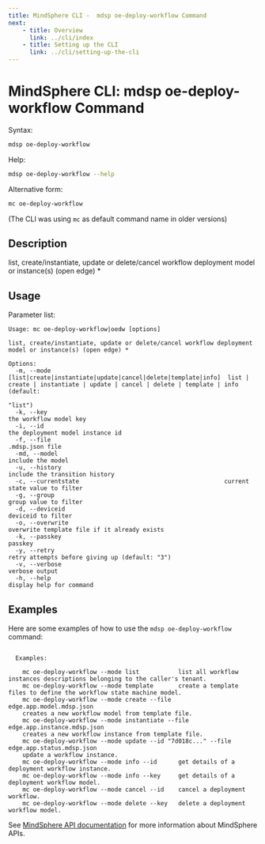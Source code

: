 ```yaml
---
title: MindSphere CLI -  mdsp oe-deploy-workflow Command
next:
    - title: Overview
      link: ../cli/index
    - title: Setting up the CLI
      link: ../cli/setting-up-the-cli
---
```


# MindSphere CLI: mdsp oe-deploy-workflow Command

Syntax:

```bash
mdsp oe-deploy-workflow
```

Help:

```bash
mdsp oe-deploy-workflow --help
```

Alternative form:

```bash
mc oe-deploy-workflow
```

(The CLI was using `mc` as default command name in older versions)

## Description

list, create/instantiate, update or delete/cancel workflow deployment model or instance(s) (open edge) *

## Usage

Parameter list:

```text
Usage: mc oe-deploy-workflow|oedw [options]

list, create/instantiate, update or delete/cancel workflow deployment model or instance(s) (open edge) *

Options:
  -m, --mode [list|create|instantiate|update|cancel|delete|template|info]  list | create | instantiate | update | cancel | delete | template | info (default:
                                                                           "list")
  -k, --key                                                           the workflow model key
  -i, --id                                                             the deployment model instance id
  -f, --file                                                         .mdsp.json file
  -md, --model                                                             include the model
  -u, --history                                                            include the transition history
  -c, --currentstate                                         current state value to filter
  -g, --group                                                       group value to filter
  -d, --deviceid                                                 deviceid to filter
  -o, --overwrite                                                          overwrite template file if it already exists
  -k, --passkey                                                   passkey
  -y, --retry                                                      retry attempts before giving up (default: "3")
  -v, --verbose                                                            verbose output
  -h, --help                                                               display help for command

```

## Examples

Here are some examples of how to use the `mdsp oe-deploy-workflow` command:

```text

  Examples:

    mc oe-deploy-workflow --mode list 			list all workflow instances descriptions belonging to the caller's tenant.
    mc oe-deploy-workflow --mode template 		create a template files to define the workflow state machine model.
    mc oe-deploy-workflow --mode create --file edge.app.model.mdsp.json 
	creates a new workflow model from template file.
    mc oe-deploy-workflow --mode instantiate --file edge.app.instance.mdsp.json 
	creates a new workflow instance from template file.
    mc oe-deploy-workflow --mode update --id "7d018c..." --file edge.app.status.mdsp.json 
	update a workflow instance.
    mc oe-deploy-workflow --mode info --id 		get details of a deployment workflow instance.
    mc oe-deploy-workflow --mode info --key 	get details of a deployment workflow model.
    mc oe-deploy-workflow --mode cancel --id  	cancel a deployment workflow.
    mc oe-deploy-workflow --mode delete --key  	delete a deployment workflow model.

```

See [MindSphere API documentation](https://documentation.mindsphere.io/MindSphere/apis/index.html) for more information about MindSphere APIs.